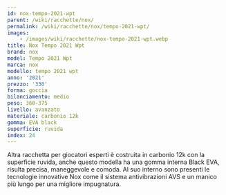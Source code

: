 ```yaml
---
id: nox-tempo-2021-wpt
parent: /wiki/racchette/nox/
permalink: /wiki/racchette/nox/tempo-2021-wpt/
images:
    - /images/wiki/racchette/nox-tempo-2021-wpt.webp
title: Nox Tempo 2021 Wpt
brand: nox
model: Tempo 2021 Wpt
marca: nox
modello: tempo 2021 wpt
anno: '2021'
prezzo: '330'
forma: goccia
bilanciamento: medio
peso: 360-375
livello: avanzato
materiale: carbonio 12k
gomma: EVA black
superficie: ruvida
index: 24
---
```

Altra racchetta per giocatori esperti è costruita in carbonio 12k con la superficie ruvida, anche questo modella ha una gomma interna Black EVA, risulta precisa, maneggevole e comoda. Al suo interno sono presenti le tecnologie innovative Nox come il sistema antivibrazioni AVS e un manico più lungo per una migliore impugnatura.